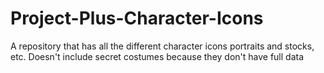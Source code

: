 # Project-Plus-Character-Icons
A repository that has all the different character icons portraits and stocks, etc. Doesn't include secret costumes because they don't have full data
